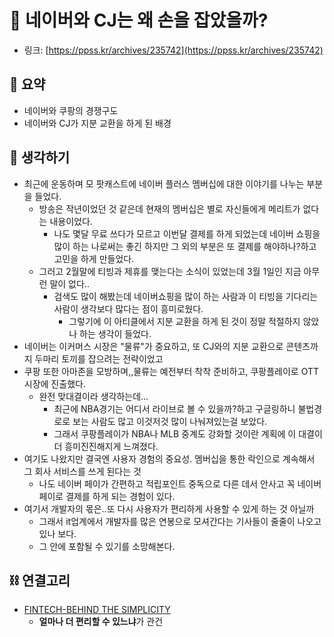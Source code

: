 # 🤝 네이버와 CJ는 왜 손을 잡았을까?

- 링크: [https://ppss.kr/archives/235742](https://ppss.kr/archives/235742)

## 📝 요약 
- 네이버와 쿠팡의 경쟁구도  
- 네이버와 CJ가 지분 교환을 하게 된 배경  


## 🤔 생각하기   
- 최근에 운동하며 모 팟캐스트에 네이버 플러스 멤버십에 대한 이야기를 나누는 부분을 들었다.  
  - 방송은 작년이었던 것 같은데 현재의 멤버십은 별로 자신들에게 메리트가 없다는 내용이었다.  
    - 나도 몇달 무료 쓰다가 모르고 이번달 결제를 하게 되었는데 네이버 쇼핑을 많이 하는 나로써는 좋긴 하지만 그 외의 부분은 또 결제를 해야하나?하고 고민을 하게 만들었다.  
  - 그러고 2월말에 티빙과 제휴를 맺는다는 소식이 있었는데 3월 1일인 지금 아무런 말이 없다.. 
    - 검색도 많이 해봤는데 네이버쇼핑을 많이 하는 사람과 이 티빙을 기다리는 사람이 생각보다 많다는 점이 흥미로웠다.  
      - 그렇기에 이 아티클에서 지분 교환을 하게 된 것이 정말 적절하지 않았나 하는 생각이 들었다.  
- 네이버는 이커머스 시장은 "물류"가 중요하고, 또 CJ와의 지분 교환으로 콘텐츠까지 두마리 토끼를 잡으려는 전략이었고
- 쿠팡 또한 아마존을 모방하며,,물류는 예전부터 착착 준비하고, 쿠팡플레이로 OTT시장에 진출했다.  
  - 완전 맞대결이라 생각하는데... 
    - 최근에 NBA경기는 어디서 라이브로 볼 수 있을까?하고 구글링하니 불법경로로 보는 사람도 많고 이것저것 많이 나눠져있는걸 보았다.  
    - 그래서 쿠팡플레이가 NBA나 MLB 중계도 강화할 것이란 계획에 이 대결이 더 흥미진진해지게 느껴졌다.  
- 여기도 나왔지만 결국엔 사용자 경험의 중요성. 멤버십을 통한 락인으로 계속해서 그 회사 서비스를 쓰게 된다는 것  
  - 나도 네이버 페이가 간편하고 적립포인트 중독으로 다른 데서 안사고 꼭 네이버페이로 결제를 하게 되는 경험이 있다.  
- 여기서 개발자의 몫은..또 다시 사용자가 편리하게 사용할 수 있게 하는 것 아닐까 
  - 그래서 it업계에서 개발자를 많은 연봉으로 모셔간다는 기사들이 줄줄이 나오고 있나 보다.  
  - 그 안에 포함될 수 있기를 소망해본다.

## ⛓ 연결고리
- [FINTECH-BEHIND THE SIMPLICITY](../Dev/fintech-behind-the-simplicity.md)
  - **얼마나 더 편리할 수 있느냐**가 관건
  

